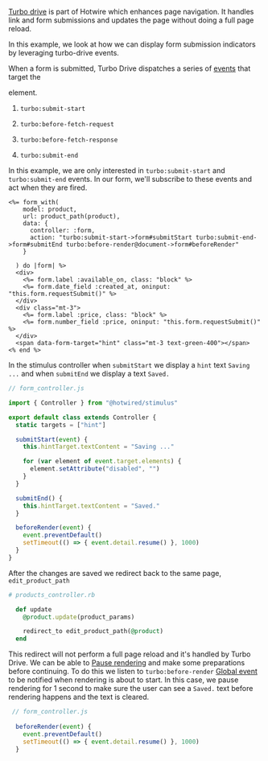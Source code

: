 [Turbo drive](https://turbo.hotwired.dev/handbook/drive) is part of Hotwire which enhances page navigation. It handles link and form submissions and updates the page without doing a full page reload. 

In this example, we look at how we can display form submission indicators by leveraging turbo-drive events.

When a form is submitted, Turbo Drive dispatches a series of [events](https://turbo.hotwired.dev/handbook/drive#form-submissions) that target the <form> element.


1. `turbo:submit-start`

2. `turbo:before-fetch-request`

3. `turbo:before-fetch-response`

4. `turbo:submit-end`

In this example, we are only interested in `turbo:submit-start` and `turbo:submit-end` events. In our form, we'll subscribe to these events and act when they are fired.

```
<%= form_with(
    model: product,
    url: product_path(product),
    data: {
      controller: :form,
      action: "turbo:submit-start->form#submitStart turbo:submit-end->form#submitEnd turbo:before-render@document->form#beforeRender"
    }

  ) do |form| %>
  <div>
    <%= form.label :available_on, class: "block" %>
    <%= form.date_field :created_at, oninput: "this.form.requestSubmit()" %>
  </div>
  <div class="mt-3">
    <%= form.label :price, class: "block" %>
    <%= form.number_field :price, oninput: "this.form.requestSubmit()" %>
  </div>
  <span data-form-target="hint" class="mt-3 text-green-400"></span>
<% end %>
```

In the stimulus controller when `submitStart` we display a `hint` text `Saving ...` and when `submitEnd` we display a text `Saved.`

```js
// form_controller.js

import { Controller } from "@hotwired/stimulus"

export default class extends Controller {
  static targets = ["hint"]

  submitStart(event) {
    this.hintTarget.textContent = "Saving ..."

    for (var element of event.target.elements) {
      element.setAttribute("disabled", "")
    }
  }

  submitEnd() {
    this.hintTarget.textContent = "Saved."
  }

  beforeRender(event) {
    event.preventDefault()
    setTimeout(() => { event.detail.resume() }, 1000)
  }
}
```

After the changes are saved we redirect back to the same page, `edit_product_path`

```rb
# products_controller.rb

  def update
    @product.update(product_params)

    redirect_to edit_product_path(@product)
  end
```

This redirect will not perform a full page reload and it's handled by Turbo Drive. We can be able to [Pause rendering](https://turbo.hotwired.dev/handbook/drive#pausing-rendering) and make some preparations before continuing. To do this we listen to `turbo:before-render` [Global event](https://stimulus.hotwired.dev/reference/actions#global-events) to be notified when rendering is about to start.
In this case, we pause rendering for 1 second to make sure the user can see a `Saved.` text before rendering happens and the text is cleared. 

```js
 // form_controller.js
 
  beforeRender(event) {
    event.preventDefault()
    setTimeout(() => { event.detail.resume() }, 1000)
  }
```
